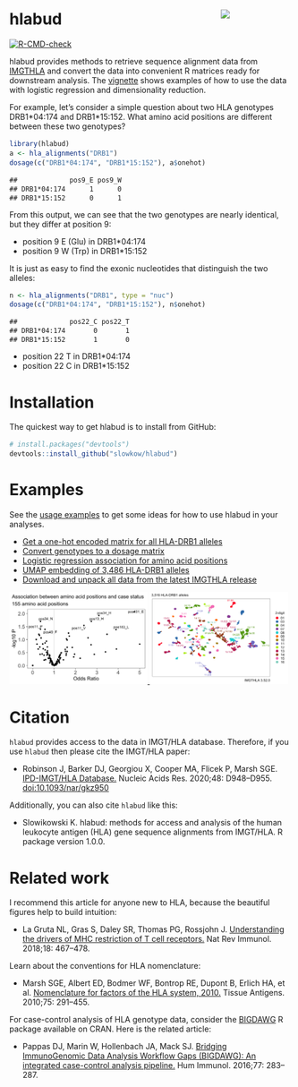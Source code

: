 # hlabud <img width="25%" align="right" src="https://github.com/slowkow/hlabud/assets/209714/8fd7874d-7773-42d1-858e-79c56dc5d94f"></img>

[![R-CMD-check](https://github.com/slowkow/hlabud/actions/workflows/R-CMD-check.yaml/badge.svg)](https://github.com/slowkow/hlabud/actions/workflows/R-CMD-check.yaml)

hlabud provides methods to retrieve sequence alignment data from
[IMGTHLA](https://github.com/ANHIG/IMGTHLA) and convert the data into
convenient R matrices ready for downstream analysis. The
[vignette](vignettes/examples.md) shows examples of how to use the data
with logistic regression and dimensionality reduction.

For example, let’s consider a simple question about two HLA genotypes
DRB1\*04:174 and DRB1\*15:152. What amino acid positions are different
between these two genotypes?

``` r
library(hlabud)
a <- hla_alignments("DRB1")
dosage(c("DRB1*04:174", "DRB1*15:152"), a$onehot)
```

    ##             pos9_E pos9_W
    ## DRB1*04:174      1      0
    ## DRB1*15:152      0      1

From this output, we can see that the two genotypes are nearly
identical, but they differ at position 9:

-   position 9 E (Glu) in DRB1\*04:174
-   position 9 W (Trp) in DRB1\*15:152

It is just as easy to find the exonic nucleotides that distinguish the
two alleles:

``` r
n <- hla_alignments("DRB1", type = "nuc")
dosage(c("DRB1*04:174", "DRB1*15:152"), n$onehot)
```

    ##             pos22_C pos22_T
    ## DRB1*04:174       0       1
    ## DRB1*15:152       1       0

-   position 22 T in DRB1\*04:174
-   position 22 C in DRB1\*15:152

# Installation

The quickest way to get hlabud is to install from GitHub:

``` r
# install.packages("devtools")
devtools::install_github("slowkow/hlabud")
```

# Examples

See the [usage examples](vignettes/examples.md) to get some ideas for
how to use hlabud in your analyses.

-   [Get a one-hot encoded matrix for all HLA-DRB1
    alleles](https://github.com/slowkow/hlabud/blob/main/vignettes/examples.md#get-a-one-hot-encoded-matrix-for-all-hla-drb1-alleles)
-   [Convert genotypes to a dosage
    matrix](https://github.com/slowkow/hlabud/blob/main/vignettes/examples.md#convert-genotypes-to-a-dosage-matrix)
-   [Logistic regression association for amino acid
    positions](https://github.com/slowkow/hlabud/blob/main/vignettes/examples.md#logistic-regression-association-for-amino-acid-positions)
-   [UMAP embedding of 3,486 HLA-DRB1
    alleles](https://github.com/slowkow/hlabud/blob/main/vignettes/examples.md#umap-embedding-of-3486-hla-drb1-alleles)
-   [Download and unpack all data from the latest IMGTHLA
    release](https://github.com/slowkow/hlabud/blob/main/vignettes/examples.md#download-and-unpack-all-data-from-the-latest-imgthla-release)

<a href="https://github.com/slowkow/hlabud/tree/main/vignettes/examples.md">
<img width="49%" src="https://github.com/slowkow/hlabud/raw/main/vignettes/examples_files/figure-html/glm-volcano-1.png">
<img width="49%" src="https://github.com/slowkow/hlabud/raw/main/vignettes/examples_files/figure-html/umap1-1.png">
</a>

# Citation

`hlabud` provides access to the data in IMGT/HLA database. Therefore, if
you use `hlabud` then please cite the IMGT/HLA paper:

-   Robinson J, Barker DJ, Georgiou X, Cooper MA, Flicek P, Marsh SGE.
    [IPD-IMGT/HLA
    Database.](https://www.ncbi.nlm.nih.gov/pubmed/31667505) Nucleic
    Acids Res. 2020;48: D948–D955. <doi:10.1093/nar/gkz950>

Additionally, you can also cite `hlabud` like this:

-   Slowikowski K. hlabud: methods for access and analysis of the human
    leukocyte antigen (HLA) gene sequence alignments from IMGT/HLA. R
    package version 1.0.0.

# Related work

I recommend this article for anyone new to HLA, because the beautiful
figures help to build intuition:

-   La Gruta NL, Gras S, Daley SR, Thomas PG, Rossjohn J. [Understanding
    the drivers of MHC restriction of T cell
    receptors.](https://www.ncbi.nlm.nih.gov/pubmed/29636542) Nat Rev
    Immunol. 2018;18: 467–478.

Learn about the conventions for HLA nomenclature:

-   Marsh SGE, Albert ED, Bodmer WF, Bontrop RE, Dupont B, Erlich HA, et
    al. [Nomenclature for factors of the HLA system,
    2010.](https://www.ncbi.nlm.nih.gov/pubmed/20356336) Tissue
    Antigens. 2010;75: 291–455.

For case-control analysis of HLA genotype data, consider the
[BIGDAWG](https://CRAN.R-project.org/package=BIGDAWG) R package
available on CRAN. Here is the related article:

-   Pappas DJ, Marin W, Hollenbach JA, Mack SJ. [Bridging ImmunoGenomic
    Data Analysis Workflow Gaps (BIGDAWG): An integrated case-control
    analysis pipeline.](https://pubmed.ncbi.nlm.nih.gov/26708359) Hum
    Immunol. 2016;77: 283–287.

